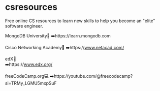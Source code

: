 # csresources
Free online CS resources to learn new skills to help you become an "elite" software engineer.

MongoDB University🍃
➡️https://learn.mongodb.com

Cisco Networking Academy🛜
➡️https://www.netacad.com/

edX🩶 <br>
➡️https://www.edx.org/

freeCodeCamp.org💻
➡️https://youtube.com/@freecodecamp?si=TRMy_LGMU5mxpSuF